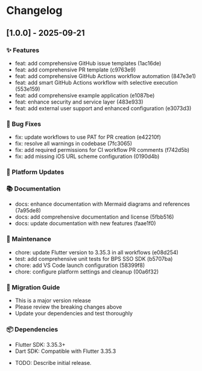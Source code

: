 # Changelog

## [1.0.0] - 2025-09-21

### ✨ Features
- feat: add comprehensive GitHub issue templates (1ac16de)
- feat: add comprehensive PR template (c9763e9)
- feat: add comprehensive GitHub Actions workflow automation (847e3e1)
- feat: add smart GitHub Actions workflow with selective execution (553e159)
- feat: add comprehensive example application (e1087be)
- feat: enhance security and service layer (483e933)
- feat: add external user support and enhanced configuration (e3073d3)

### 🐛 Bug Fixes
- fix: update workflows to use PAT for PR creation (e42210f)
- fix: resolve all warnings in codebase (7fc3065)
- fix: add required permissions for CI workflow PR comments (f742d5b)
- fix: add missing iOS URL scheme configuration (0190d4b)

### 📱 Platform Updates

### 📚 Documentation
- docs: enhance documentation with Mermaid diagrams and references (7a95de8)
- docs: add comprehensive documentation and license (5fbb516)
- docs: update documentation with new features (faae1f0)

### 🔧 Maintenance
- chore: update Flutter version to 3.35.3 in all workflows (e08d254)
- test: add comprehensive unit tests for BPS SSO SDK (b5707ba)
- chore: add VS Code launch configuration (58399f8)
- chore: configure platform settings and cleanup (00a6f32)

### 🔄 Migration Guide
- This is a major version release
- Please review the breaking changes above
- Update your dependencies and test thoroughly

### 📦 Dependencies
- Flutter SDK: 3.35.3+
- Dart SDK: Compatible with Flutter 3.35.3



* TODO: Describe initial release.
